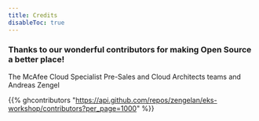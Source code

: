 ```yaml
---
title: Credits
disableToc: true
---
```


### Thanks to our wonderful contributors <i class="fas fa-heart"></i> for making Open Source a better place!

The McAfee Cloud Specialist Pre-Sales and Cloud Architects teams and Andreas Zengel

<!---
note: change the url to match the new repo... using old repo as an example placeholder
--->


{{% ghcontributors "https://api.github.com/repos/zengelan/eks-workshop/contributors?per_page=1000" %}}

